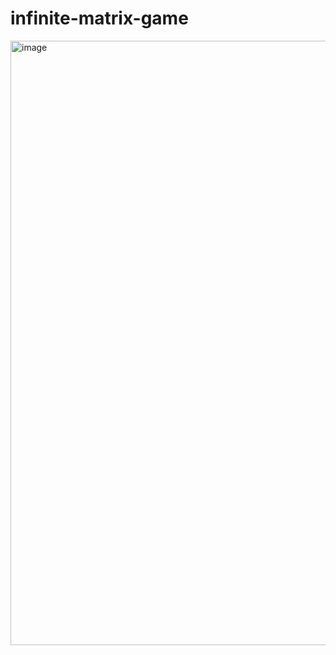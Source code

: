 # infinite-matrix-game

<img width="967" alt="image" src="https://github.com/leahlud/Infinite-Matrix-Game/assets/63080641/c829d6fc-2c96-4b2b-956b-c072f63bad0f">
